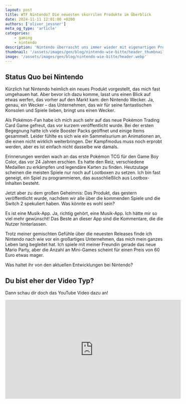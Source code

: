 ```yaml
---
layout: post
title: WTF Nintendo? Die neuesten skurrilen Produkte im Überblick
date: 2024-11-11 12:01:00 +0200
authors: ['oliver_jessner']
meta_og_type: 'article'
categories:
    - gaming
    - nintendo
description: 'Nintendo überrascht uns immer wieder mit eigenartigen Produkten, und manchmal fragt man sich einfach: Was denken die sich dabei? Als langjähriger Fan, der mit dem NES aufgewachsen ist und die Entwicklung bis zur Switch verfolgt hat, bin ich besonders gespannt auf die neuesten Releases.'
thumbnail: '/assets/images/gen/blog/nintendo-wie-bitte/header_thumbnail.webp'
image: '/assets/images/gen/blog/nintendo-wie-bitte/header.webp'
---
```


## Status Quo bei Nintendo

Kürzlich hat Nintendo heimlich ein neues Produkt vorgestellt, das mich fast umgehauen hat. Aber bevor ich dazu komme, lasst uns einen Blick auf etwas werfen, das vorher auf den Markt kam: den Nintendo Wecker. Ja, genau, ein Wecker – das Unternehmen, das wir für seine fantastischen Konsolen und Spiele lieben, bringt uns einen Wecker.

Als Pokémon-Fan habe ich mich auch sehr auf das neue Pokémon Trading Card Game gefreut, das vor kurzem veröffentlicht wurde. Bei der ersten Begegnung hatte ich viele Booster Packs geöffnet und einige Items gesammelt. Leider fühlte es sich wie ein Sammelsurium an Animationen an, die einen nicht wirklich weiterbringen. Der Kampfmodus muss noch erprobt werden, aber es ist einfach nicht dasselbe wie damals.

Erinnerungen werden wach an das erste Pokémon TCG für den Game Boy Color, das vor 24 Jahren erschien. Es hatte den Reiz, verschiedene Medaillen zu erkämpfen und legendäre Karten zu finden. Heutzutage scheinen die meisten Spiele nur noch auf Lootboxen zu setzen. Ich bin fast geneigt, ein Spiel zu programmieren, das ausschließlich aus Lootbox-Inhalten besteht.

Jetzt aber zu dem großen Geheimnis: Das Produkt, das gestern veröffentlicht wurde, nachdem wir alle über die kommenden Spiele und die Switch 2 spekuliert haben. Was könnte es wohl sein?

Es ist eine Musik-App. Ja, richtig gehört, eine Musik-App. Ich hätte mir so viel mehr gewünscht! Das Beste an dieser App sind die Kommentare, die die Nutzer hinterlassen.

Trotz meiner gemischten Gefühle über die neuesten Releases finde ich Nintendo nach wie vor ein großartiges Unternehmen, das mich mein ganzes Leben lang begleitet hat. Ich spiele mit meiner Freundin gerade das neue Mario Party, aber die Anzahl an Mini-Games scheint für einen Preis von 60 Euro etwas mager.

Was haltet ihr von den aktuellen Entwicklungen bei Nintendo?

## Du bist eher der Video Typ?

Dann schau dir doch das YouTube Video dazu an!

<iframe width="560" height="315" src="https://www.youtube.com/embed/WrtTnNcwnng?si=HyvEPoYotyEz0Rm_" title="YouTube video player" frameborder="0" allow="accelerometer; autoplay; clipboard-write; encrypted-media; gyroscope; picture-in-picture; web-share" referrerpolicy="strict-origin-when-cross-origin" allowfullscreen></iframe>
